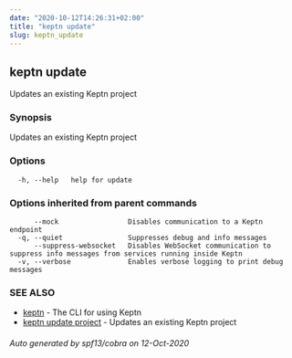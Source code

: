 ```yaml
---
date: "2020-10-12T14:26:31+02:00"
title: "keptn update"
slug: keptn_update
---
```

## keptn update

Updates an existing Keptn project

### Synopsis

Updates an existing Keptn project

### Options

```
  -h, --help   help for update
```

### Options inherited from parent commands

```
      --mock                 Disables communication to a Keptn endpoint
  -q, --quiet                Suppresses debug and info messages
      --suppress-websocket   Disables WebSocket communication to suppress info messages from services running inside Keptn
  -v, --verbose              Enables verbose logging to print debug messages
```

### SEE ALSO

* [keptn](../keptn/)	 - The CLI for using Keptn
* [keptn update project](../keptn_update_project/)	 - Updates an existing Keptn project

###### Auto generated by spf13/cobra on 12-Oct-2020
